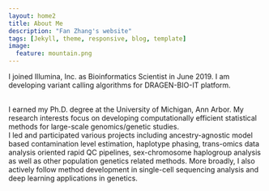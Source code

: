 ```yaml
---
layout: home2
title: About Me
description: "Fan Zhang's website"
tags: [Jekyll, theme, responsive, blog, template]
image:
  feature: mountain.png
---
```

I joined Illumina, Inc. as Bioinformatics Scientist in June 2019. I am developing variant calling algorithms for DRAGEN-BIO-IT platform.

<br />
I earned my Ph.D. degree at the University of Michigan, Ann Arbor. My research interests focus on developing computationally efficient statistical methods for large-scale genomics/genetic studies.

<br />
I led and participated various projects including ancestry-agnostic model based contamination level estimation, haplotype phasing, trans-omics data analysis oriented rapid QC pipelines, sex-chromosome haplogroup analysis as well as other population genetics related methods. More broadly, I also actively follow method development in single-cell sequencing analysis and deep learning applications in genetics.
